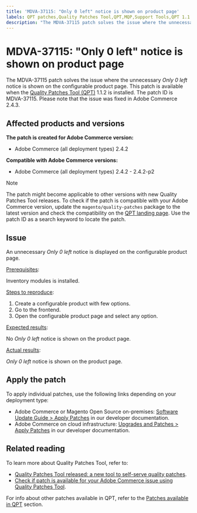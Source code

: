 ```yaml
---
title: 'MDVA-37115: "Only 0 left" notice is shown on product page'
labels: QPT patches,Quality Patches Tool,QPT,MQP,Support Tools,QPT 1.1.2,Magento,Adobe Commerce,on-premises,cloud infrastructure,product page,configuration,Only 0 left,notice,2.4.2,2.4.2-p1,2.4.2-p2
description: "The MDVA-37115 patch solves the issue where the unnecessary *Only 0 left* notice is shown on the configurable product page. This patch is available when the [Quality Patches Tool (QPT)](https://support.magento.com/hc/en-us/articles/360047139492) 1.1.2 is installed. The patch ID is MDVA-37115. Please note that the issue was fixed in Adobe Commerce 2.4.3."
---
```


# MDVA-37115: "Only 0 left" notice is shown on product page

The MDVA-37115 patch solves the issue where the unnecessary *Only 0 left* notice is shown on the configurable product page. This patch is available when the [Quality Patches Tool (QPT)](https://support.magento.com/hc/en-us/articles/360047139492) 1.1.2 is installed. The patch ID is MDVA-37115. Please note that the issue was fixed in Adobe Commerce 2.4.3.

## Affected products and versions

**The patch is created for Adobe Commerce version:**

* Adobe Commerce (all deployment types) 2.4.2

**Compatible with Adobe Commerce versions:**

* Adobe Commerce (all deployment types) 2.4.2 - 2.4.2-p2

>[!NOTE]
>
>The patch might become applicable to other versions with new Quality Patches Tool releases. To check if the patch is compatible with your Adobe Commerce version, update the `magento/quality-patches` package to the latest version and check the compatibility on the [QPT landing page](https://devdocs.magento.com/quality-patches/tool.html#patch-grid). Use the patch ID as a search keyword to locate the patch.

## Issue

An unnecessary *Only 0 left* notice is displayed on the configurable product page.

<u>Prerequisites</u>:

Inventory modules is installed.

<u>Steps to reproduce</u>:

1. Create a configurable product with few options.
1. Go to the frontend.
1. Open the configurable product page and select any option.

<u>Expected results</u>:

No *Only 0 left* notice is shown on the product page.

<u>Actual results</u>:

*Only 0 left* notice is shown on the product page.

## Apply the patch

To apply individual patches, use the following links depending on your deployment type:

* Adobe Commerce or Magento Open Source on-premises: [Software Update Guide > Apply Patches](https://devdocs.magento.com/guides/v2.4/comp-mgr/patching/mqp.html) in our developer documentation.
* Adobe Commerce on cloud infrastructure: [Upgrades and Patches > Apply Patches](https://devdocs.magento.com/cloud/project/project-patch.html) in our developer documentation.

## Related reading

To learn more about Quality Patches Tool, refer to:

* [Quality Patches Tool released: a new tool to self-serve quality patches](https://support.magento.com/hc/en-us/articles/360047139492).
* [Check if patch is available for your Adobe Commerce issue using Quality Patches Tool](https://support.magento.com/hc/en-us/articles/360047125252).

For info about other patches available in QPT, refer to the [Patches available in QPT](https://support.magento.com/hc/en-us/sections/360010506631-Patches-available-in-MQP-tool-) section. 
